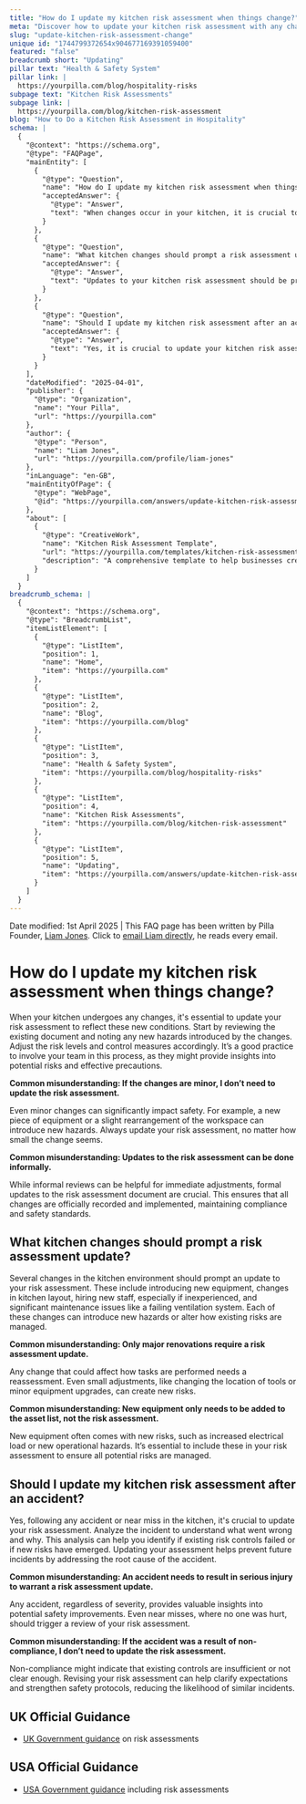 ```yaml
---
title: "How do I update my kitchen risk assessment when things change?"
meta: "Discover how to update your kitchen risk assessment with any changes, including new equipment or layout modifications, to maintain safety standards."
slug: "update-kitchen-risk-assessment-change"
unique id: "1744799372654x904677169391059400"
featured: "false"
breadcrumb short: "Updating"
pillar text: "Health & Safety System"
pillar link: |
  https://yourpilla.com/blog/hospitality-risks
subpage text: "Kitchen Risk Assessments"
subpage link: |
  https://yourpilla.com/blog/kitchen-risk-assessment
blog: "How to Do a Kitchen Risk Assessment in Hospitality"
schema: |
  {
    "@context": "https://schema.org",
    "@type": "FAQPage",
    "mainEntity": [
      {
        "@type": "Question",
        "name": "How do I update my kitchen risk assessment when things change?",
        "acceptedAnswer": {
          "@type": "Answer",
          "text": "When changes occur in your kitchen, it is crucial to update your risk assessment. Begin by reviewing the existing document and noting any new hazards that the changes may introduce. Subsequently, adjust the risk levels and control measures as needed. It is beneficial to involve your team in this updating process, as they might offer insights into potential risks and effective precautions. Always ensure that all changes, even minor ones, are formally updated in your risk assessment to maintain compliance and safety."
        }
      },
      {
        "@type": "Question",
        "name": "What kitchen changes should prompt a risk assessment update?",
        "acceptedAnswer": {
          "@type": "Answer",
          "text": "Updates to your kitchen risk assessment should be prompted by several changes, such as the introduction of new equipment, changes in the layout, onboarding of new staff, and significant maintenance issues like a failing ventilation system. These changes could introduce new hazards or alter the management of existing risks. It is crucial to assess any change, no matter how minor, as they can significantly affect safety and operational procedures."
        }
      },
      {
        "@type": "Question",
        "name": "Should I update my kitchen risk assessment after an accident?",
        "acceptedAnswer": {
          "@type": "Answer",
          "text": "Yes, it is crucial to update your kitchen risk assessment following any accident or near miss. Analyze any incidents to understand the cause and identify if new risks have emerged or if existing controls failed. Updating your risk assessment based on these findings helps to address the root cause and prevent future incidents. All accidents, regardless of their severity, provide valuable insights into potential safety improvements."
        }
      }
    ],
    "dateModified": "2025-04-01",
    "publisher": {
      "@type": "Organization",
      "name": "Your Pilla",
      "url": "https://yourpilla.com"
    },
    "author": {
      "@type": "Person",
      "name": "Liam Jones",
      "url": "https://yourpilla.com/profile/liam-jones"
    },
    "inLanguage": "en-GB",
    "mainEntityOfPage": {
      "@type": "WebPage",
      "@id": "https://yourpilla.com/answers/update-kitchen-risk-assessment-change"
    },
    "about": [
      {
        "@type": "CreativeWork",
        "name": "Kitchen Risk Assessment Template",
        "url": "https://yourpilla.com/templates/kitchen-risk-assessment",
        "description": "A comprehensive template to help businesses create and update their kitchen risk assessments effectively, ensuring compliance and safety with consistent reviews."
      }
    ]
  }
breadcrumb_schema: |
  {
    "@context": "https://schema.org",
    "@type": "BreadcrumbList",
    "itemListElement": [
      {
        "@type": "ListItem",
        "position": 1,
        "name": "Home",
        "item": "https://yourpilla.com"
      },
      {
        "@type": "ListItem",
        "position": 2,
        "name": "Blog",
        "item": "https://yourpilla.com/blog"
      },
      {
        "@type": "ListItem",
        "position": 3,
        "name": "Health & Safety System",
        "item": "https://yourpilla.com/blog/hospitality-risks"
      },
      {
        "@type": "ListItem",
        "position": 4,
        "name": "Kitchen Risk Assessments",
        "item": "https://yourpilla.com/blog/kitchen-risk-assessment"
      },
      {
        "@type": "ListItem",
        "position": 5,
        "name": "Updating",
        "item": "https://yourpilla.com/answers/update-kitchen-risk-assessment-change"
      }
    ]
  }
---
```


Date modified: 1st April 2025 | This FAQ page has been written by Pilla Founder, [Liam Jones](https://yourpilla.com/profile/liam-jones). Click to [email Liam directly](https://mailto:liam@yourpilla.com), he reads every email.

# How do I update my kitchen risk assessment when things change?

When your kitchen undergoes any changes, it's essential to update your risk assessment to reflect these new conditions. Start by reviewing the existing document and noting any new hazards introduced by the changes. Adjust the risk levels and control measures accordingly. It’s a good practice to involve your team in this process, as they might provide insights into potential risks and effective precautions.

**Common misunderstanding: If the changes are minor, I don’t need to update the risk assessment.**

Even minor changes can significantly impact safety. For example, a new piece of equipment or a slight rearrangement of the workspace can introduce new hazards. Always update your risk assessment, no matter how small the change seems.

**Common misunderstanding: Updates to the risk assessment can be done informally.**

While informal reviews can be helpful for immediate adjustments, formal updates to the risk assessment document are crucial. This ensures that all changes are officially recorded and implemented, maintaining compliance and safety standards.

## What kitchen changes should prompt a risk assessment update?

Several changes in the kitchen environment should prompt an update to your risk assessment. These include introducing new equipment, changes in kitchen layout, hiring new staff, especially if inexperienced, and significant maintenance issues like a failing ventilation system. Each of these changes can introduce new hazards or alter how existing risks are managed.

**Common misunderstanding: Only major renovations require a risk assessment update.**

Any change that could affect how tasks are performed needs a reassessment. Even small adjustments, like changing the location of tools or minor equipment upgrades, can create new risks.

**Common misunderstanding: New equipment only needs to be added to the asset list, not the risk assessment.**

New equipment often comes with new risks, such as increased electrical load or new operational hazards. It’s essential to include these in your risk assessment to ensure all potential risks are managed.

## Should I update my kitchen risk assessment after an accident?

Yes, following any accident or near miss in the kitchen, it's crucial to update your risk assessment. Analyze the incident to understand what went wrong and why. This analysis can help you identify if existing risk controls failed or if new risks have emerged. Updating your assessment helps prevent future incidents by addressing the root cause of the accident.

**Common misunderstanding: An accident needs to result in serious injury to warrant a risk assessment update.**

Any accident, regardless of severity, provides valuable insights into potential safety improvements. Even near misses, where no one was hurt, should trigger a review of your risk assessment.

**Common misunderstanding: If the accident was a result of non-compliance, I don’t need to update the risk assessment.**

Non-compliance might indicate that existing controls are insufficient or not clear enough. Revising your risk assessment can help clarify expectations and strengthen safety protocols, reducing the likelihood of similar incidents.

## UK Official Guidance

-   [UK Government guidance](https://www.hse.gov.uk/catering/risk.htm) on risk assessments

## USA Official Guidance

-   [USA Government guidance](https://www.fda.gov/regulatory-information/search-fda-guidance-documents/draft-guidance-industry-hazard-analysis-and-risk-based-preventive-controls-human-food) including risk assessments